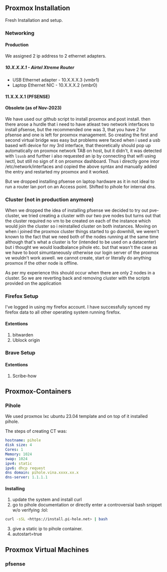## Proxmox Installation

Fresh Installation and setup.

### Networking 

#### Production 

We assigned 2 ip address to 2 ethernet adapters. 

##### 10.X.X.X.1 - Airtel Xtreme Router

- USB Ethernet adapter - 10.X.X.X.3  (vmbr1)
- Laptop Ethernet NIC -  10.X.X.X.2  (vmbr0)
 
 
#### 11.X.X.X.1 (PFSENSE)




#### Obsolete (as of Nov-2023)

We have used our github script to install proxmox and post install. then there arose a hurdle that i need to have atleast two network interfaces to install pfsense, but the recommended one was 3, that you have 2 for pfsense and one is left for proxmox management. So creating the first and second virtual bridge was easy but problems were faced when i used a usb based wifi device for my 3rd interface, that theoretically should pop up automatically on proxmox network TAB on host, but it didn't, it was detected with `lsusb` and further i also requested an ip by connecting that wifi using iwctl, but still no sign of it on proxmox dashboard. Thus i directly gone intor /etc/network/interfaces and copied the above syntax and manually added the entry and restarted my proxmox and it worked.

But we dropped installing pfsense on laptop hardware as it in not ideal to run a router lan port on an Access point. Shifted to pihole for internal dns. 



### Cluster (not in production anymore)

When we dropped the idea of installing pfsense we decided to try out pve-cluster, we tried creating a cluster with our two pve nodes but turns out that the cluster required no vm to be created on each of the instance which would join the cluster so i reinstalled cluster on both instances. Moving on when i joined the proxmox cluster things started to go downhill, we weren't known to the fact that we need both of the nodes running at the same time although that's what a cluster is for (intended to be used on a datacenter) but i thought we would loadbalance pihole etc. but that wasn't the case as we have to boot simuntaneously otherwise our login server of the proxmox ve wouldn't work aswell. we cannot create, start or literally do anything proxmox if the other node is offline. 

As per my experience this should occur when there are only 2 nodes in a cluster. So we are reverting back and removing cluster with the scripts provided on the application

### Firefox Setup

I've logged in using my firefox account. I have successfully synced my firefox data to all other operating system running firefox.

#### Extentions 

1. bitwarden
2. Ublock origin

### Brave Setup

#### Extentions

1. Scribe-how


## Proxmox-Containers

### Pihole 

We used proxmox lxc ubuntu 23.04 template and on top of it installed pihole. 


The steps of creating CT was:

```yaml
hostname: pihole
disk size: 4
Cores: 1
Memory: 1024
swap: 1024
ipv4: static
ipv6: dhcp request
dns domain: pihole.vina.xxxx.xx.x
dns-server: 1.1.1.1
```


#### Installing

1. update the system and install curl
2. go to pihole documentation or directly enter a controversial bash snippet w/o verifying :lol:

```bash
curl -sSL <https://install.pi-hole.net> | bash
```

3. give a static ip to pihole container.
4. autostart=true

## Proxmox Virtual Machines

### pfsense



